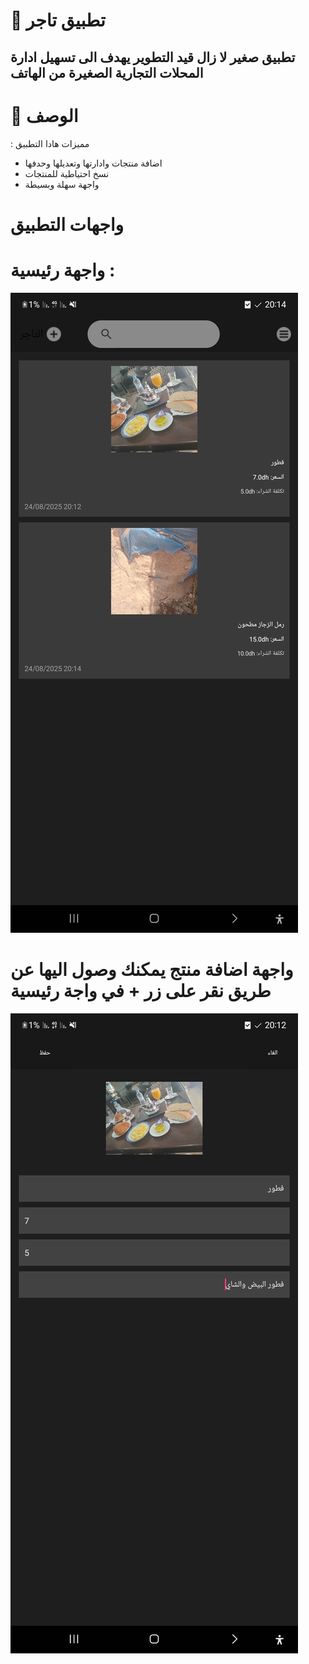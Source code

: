 # 🚀 تطبيق تاجر 


تطبيق صغير لا زال قيد التطوير يهدف الى تسهيل ادارة المحلات التجارية الصغيرة من الهاتف
---

# 📖 الوصف
: مميزات هادا التطبيق  

- اضافة منتجات وادارتها وتعديلها وحدفها
- نسخ احتياطية للمنتجات
- واجهة سهلة وبسيطة

# واجهات التطبيق 
# واجهة رئيسية :
  
  ![شعار المشروع](img/Screenshot_20250824_201456.jpg)

  
# واجهة اضافة منتج يمكنك وصول اليها عن طريق نقر على زر + في واجة رئيسية


![شعار المشروع](img/Screenshot_20250824_201233.jpg)
